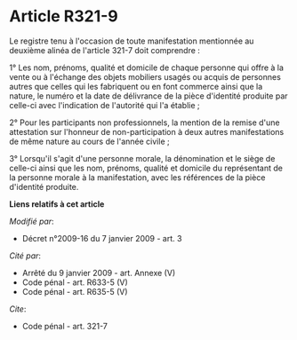 # Article R321-9

Le registre tenu à l'occasion de toute manifestation mentionnée au deuxième alinéa de l'article 321-7 doit comprendre : 

1° Les nom, prénoms, qualité et domicile de chaque personne qui offre à la vente ou à l'échange des objets mobiliers usagés
ou acquis de personnes autres que celles qui les fabriquent ou en font commerce ainsi que la nature, le numéro et la date de
délivrance de la pièce d'identité produite par celle-ci avec l'indication de l'autorité qui l'a établie ; 

2° Pour les participants non professionnels, la mention de la remise d'une attestation sur l'honneur de non-participation à
deux autres manifestations de même nature au cours de l'année civile ; 

3° Lorsqu'il s'agit d'une personne morale, la dénomination et le siège de celle-ci ainsi que les nom, prénoms, qualité et
domicile du représentant de la personne morale à la manifestation, avec les références de la pièce d'identité produite.

**Liens relatifs à cet article**

_Modifié par_:

  - Décret n°2009-16 du 7 janvier 2009 - art. 3

_Cité par_:

  - Arrêté du 9 janvier 2009 - art. Annexe (V)
  - Code pénal - art. R633-5 (V)
  - Code pénal - art. R635-5 (V)

_Cite_:

  - Code pénal - art. 321-7
